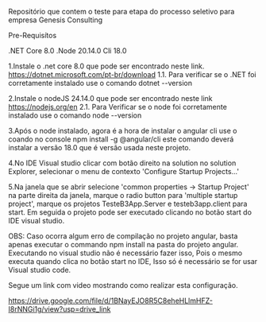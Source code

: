Repositório que contem o teste para etapa do processo seletivo para empresa Genesis Consulting

Pre-Requisítos

.NET Core 8.0
.Node 20.14.0
Cli 18.0

1.Instale o .net core 8.0 que pode ser encontrado neste link. https://dotnet.microsoft.com/pt-br/download
   1.1. Para verificar se o .NET foi corretamente instalado use o comando dotnet --version

2.Instale o nodeJS 24.14.0 que pode ser encontrado neste link https://nodejs.org/en
   2.1. Para Verificar se o node foi corretamente instalado use o comando node --version

3.Após o node instalado, agora é a hora de instalar o angular cli use o coando no console
  npm install -g @angular/cli
  este comando deverá instalar a versão 18.0 que é versão usada neste projeto.

4.No IDE Visual studio clicar com botão direito na solution no solution Explorer, selecionar o menu de contexto 'Configure Startup Projects...' 

5.Na janela que se abrir selecione 'common properties -> Startup Project' na parte direita da janela, marque o radio button para 'multiple startup project', marque os projetos TesteB3App.Server e testeb3app.client para start. 
Em seguida o projeto pode ser executado clicando no botão start do IDE visual studio.

OBS: Caso ocorra algum erro de compilação no projeto angular, basta apenas executar o commando npm install na pasta do projeto angular. Executando no visual studio não é necessário fazer isso,
Pois o mesmo executa quando clica no botão start no IDE, Isso só é necessário se for usar Visual studio code.

Segue um link com video mostrando como realizar esta configuração.

https://drive.google.com/file/d/1BNayEJO8R5C8eheHLlmHFZ-I8rNNGi1g/view?usp=drive_link 
